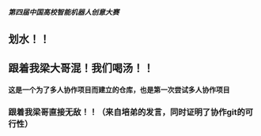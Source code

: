##### 第四届中国高校智能机器人创意大赛

## 划水！！

## 跟着我梁大哥混！我们喝汤！！

#### 这是一个为了多人协作项目而建立的仓库，也是第一次尝试多人协作项目


### 跟着我梁哥直接无敌！！（来自培弟的发言，同时证明了协作git的可行性）
